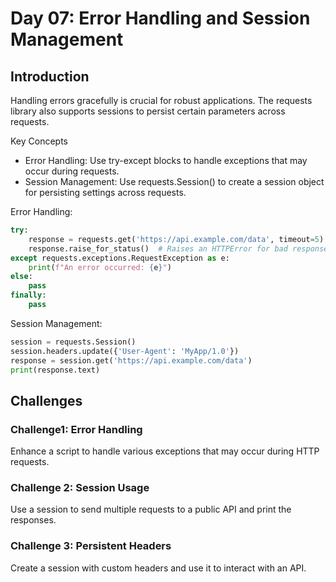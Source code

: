 # Day 07: Error Handling and Session Management
## Introduction

Handling errors gracefully is crucial for robust applications. The requests library also supports sessions to persist certain parameters across requests.

Key Concepts
* Error Handling: Use try-except blocks to handle exceptions that may occur during requests.
* Session Management: Use requests.Session() to create a session object for persisting settings across requests.

Error Handling:
```Python
try:
    response = requests.get('https://api.example.com/data', timeout=5)
    response.raise_for_status()  # Raises an HTTPError for bad responses
except requests.exceptions.RequestException as e:
    print(f"An error occurred: {e}")
else: 
    pass
finally:
    pass
```
Session Management:
```Python
session = requests.Session()
session.headers.update({'User-Agent': 'MyApp/1.0'})
response = session.get('https://api.example.com/data')
print(response.text)
```

## Challenges
### Challenge1: Error Handling
Enhance a script to handle various exceptions that may occur during HTTP requests.

### Challenge 2: Session Usage
Use a session to send multiple requests to a public API and print the responses.

### Challenge 3: Persistent Headers
Create a session with custom headers and use it to interact with an API.
